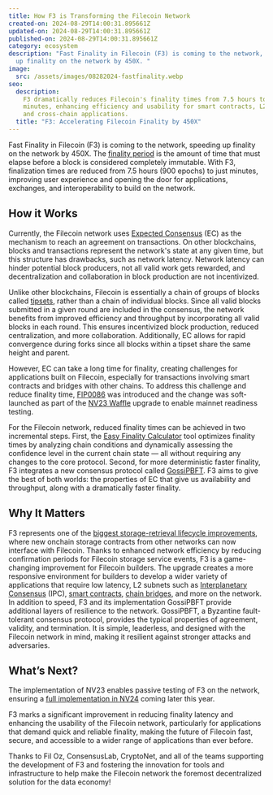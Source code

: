```yaml
---
title: How F3 is Transforming the Filecoin Network
created-on: 2024-08-29T14:00:31.895661Z
updated-on: 2024-08-29T14:00:31.895661Z
published-on: 2024-08-29T14:00:31.895661Z
category: ecosystem
description: "Fast Finality in Filecoin (F3) is coming to the network, speeding
  up finality on the network by 450X. "
image:
  src: /assets/images/08282024-fastfinality.webp
seo:
  description:
    F3 dramatically reduces Filecoin's finality times from 7.5 hours to
    minutes, enhancing efficiency and usability for smart contracts, L2 subnets,
    and cross-chain applications.
  title: "F3: Accelerating Filecoin Finality by 450X"
---
```


Fast Finality in Filecoin (F3) is coming to the network, speeding up finality on the network by 450X. The [finality period](https://docs.filecoin.io/reference/general/glossary#finality) is the amount of time that must elapse before a block is considered completely immutable. With F3, finalization times are reduced from 7.5 hours (900 epochs) to just minutes, improving user experience and opening the door for applications, exchanges, and interoperability to build on the network.

## How it Works 

Currently, the Filecoin network uses [Expected Consensus](https://spec.filecoin.io/algorithms/expected_consensus/) (EC) as the mechanism to reach an agreement on transactions. On other blockchains, blocks and transactions represent the network's state at any given time, but this structure has drawbacks, such as network latency. Network latency can hinder potential block producers, not all valid work gets rewarded, and decentralization and collaboration in block production are not incentivized.

Unlike other blockchains, Filecoin is essentially a chain of groups of blocks called [tipsets](https://docs.filecoin.io/basics/the-blockchain/blocks-and-tipsets#tipsets), rather than a chain of individual blocks. Since all valid blocks submitted in a given round are included in the consensus, the network benefits from improved efficiency and throughput by incorporating all valid blocks in each round. This ensures incentivized block production, reduced centralization, and more collaboration. Additionally, EC allows for rapid convergence during forks since all blocks within a tipset share the same height and parent.

However, EC can take a long time for finality, creating challenges for applications built on Filecoin, especially for transactions involving smart contracts and bridges with other chains. To address this challenge and reduce finality time, [FIP0086](https://github.com/filecoin-project/FIPs/blob/master/FIPS/fip-0086.md#fast-finality-in-filecoin-f3) was introduced and the change was soft-launched as part of the [NV23 Waffle](https://www.fil.org/blog/announcing-the-filecoin-nv23-waffle-upgrade-enhancing-filecoins-efficiency-and-security) upgrade to enable mainnet readiness testing.

For the Filecoin network, reduced finality times can be achieved in two incremental steps. First, the [Easy Finality Calculator](https://github.com/filecoin-project/FIPs/discussions/919) tool optimizes finality times by analyzing chain conditions and dynamically assessing the confidence level in the current chain state — all without requiring any changes to the core protocol. Second, for more deterministic faster finality, F3 integrates a new consensus protocol called [GossiPBFT](https://github.com/filecoin-project/FIPs/blob/master/FIPS/fip-0086.md#GossiPBFT-Consensushttps://github.com/filecoin-project/FIPs/blob/master/FIPS/fip-0086.md#GossiPBFT-Consensus). F3 aims to give the best of both worlds: the properties of EC that give us availability and throughput, along with a dramatically faster finality.

## Why It Matters 

F3 represents one of the [biggest storage-retrieval lifecycle improvements](https://x.com/FilFoundation/status/1816890979032727563), where new onchain storage contracts from other networks can now interface with Filecoin. Thanks to enhanced network efficiency by reducing confirmation periods for Filecoin storage service events, F3 is a game-changing improvement for Filecoin builders. The upgrade creates a more responsive environment for builders to develop a wider variety of applications that require low latency, L2 subnets such as [Interplanetary Consensus](https://docs.filecoin.io/basics/interplanetary-consensus) (IPC), [smart contracts](https://docs.filecoin.io/smart-contracts/fundamentals), [chain bridges](https://docs.filecoin.io/builder-cookbook/dapps/cross-chain-bridges), and more on the network. In addition to speed, F3 and its implementation GossiPBFT provide additional layers of resilience to the network. GossiPBFT, a Byzantine fault-tolerant consensus protocol, provides the typical properties of agreement, validity, and termination. It is simple, leaderless, and designed with the Filecoin network in mind, making it resilient against stronger attacks and adversaries.

## What’s Next? 

The implementation of NV23 enables passive testing of F3 on the network, ensuring a [full implementation in NV24](https://github.com/filecoin-project/core-devs/discussions/150#discussioncomment-10214831) coming later this year.

F3 marks a significant improvement in reducing finality latency and enhancing the usability of the Filecoin network, particularly for applications that demand quick and reliable finality, making the future of Filecoin fast, secure, and accessible to a wider range of applications than ever before.

Thanks to Fil Oz, ConsensusLab, CryptoNet, and all of the teams supporting the development of F3 and fostering the innovation for tools and infrastructure to help make the Filecoin network the foremost decentralized solution for the data economy!
